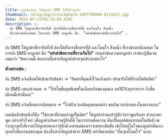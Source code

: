 ```yaml
---
title: เทคนิคง่ายๆ ให้คุณส่ง SMS ให้ได้ใจลูกค้า
thumbnail: /blog/img/istockphoto-1097799990-612x612.jpg
date: 2019-07-11T02:14:03.430Z
description: >-
  ส่ง SMS ให้ลูกค้าที่เรารักทั้งที ต้องได้ทั้งการสื่อสารที่ดี และโดนใจ สิ่งหนึ่ง
  ที่เราต้องคำนึงเสมอ ในการส่ง SMS หาลูกค้า คือ  “อย่าส่งข้อความที่ยาวเกินไป” .
---
```

ส่ง SMS ให้ลูกค้าที่เรารักทั้งที ต้องได้ทั้งการสื่อสารที่ดี และโดนใจ สิ่งหนึ่ง ที่เราต้องคำนึงเสมอ ในการส่ง SMS หาลูกค้า คือ 
**“อย่าส่งข้อความที่ยาวเกินไป”**
 ก่อนส่งข้อความหาลูกค้า เราต้องรู้ชัดเจนเสมอว่า “ข้อความนี้ ต้องการสื่อสารกับลูกค้าด้วยจุดประสงค์อะไร” 

**ตัวอย่างเช่น :**

ส่ง SMS แจ้งเตือนให้เข้ามารับสินค้า → “สินค้าที่คุณสั่งไว้มาถึงแล้ว เข้ามารับได้ที่ร้านได้ทันทีค่ะ”

ส่ง SMS เสนอส่วนลด → “โปรโมชั่นสุดพิเศษในเดือนเกิดของคุณเอ ลด10%ทุกรายการ ถึงสิ้นเดือนนี้เท่านั้นค่ะ”

ส่ง SMS แจ้งเตือนการนัดหมาย → “ใกล้ถึงเวลานัดคุณหมอแล้ว พบกันเวลาบ่ายสองโมงตรงนะคะ”



เทคนิคอีกข้อหนึ่งก็คือ “ใช้ภาษาที่อ่านแล้วดูเป็นมิตร” ให้ลูกค้าอ่านแล้วรู้สึกว่าเราพูดกับเขา ด้วยภาษาพูด อย่างจริงใจค่ะ เมื่อลูกค้าเกิดความรู้สึกที่ดี ในการอ่านข้อความ นั่นเป็นผลดีต่อแบรนด์ในทันที เพราะทุกๆครั้งที่เราทำให้ลูกค้าของเรารู้สึกดี แบรนด์ของเราจะค่อยๆซึมซับ เข้าไปอยู่ในใจของลูกค้านั่นเอง ทุกครั้งที่แบรนด์ของคุณ ต้องสื่อสารกับลูกค้าด้วย SMS อย่าลืมเทคนิค “สั้นๆแต่โดนใจ” นะคะ
